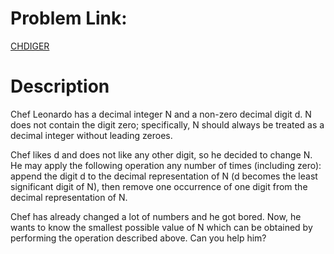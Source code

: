 # Problem Link:
[CHDIGER](https://www.codechef.com/MARCH19B/problems/CHDIGER)

# Description
Chef Leonardo has a decimal integer N and a non-zero decimal digit d. N does not contain the digit zero; specifically, N should always be treated as a decimal integer without leading zeroes.

Chef likes d and does not like any other digit, so he decided to change N. He may apply the following operation any number of times (including zero): append the digit d to the decimal representation of N (d becomes the least significant digit of N), then remove one occurrence of one digit from the decimal representation of N.

Chef has already changed a lot of numbers and he got bored. Now, he wants to know the smallest possible value of N
which can be obtained by performing the operation described above. Can you help him?
